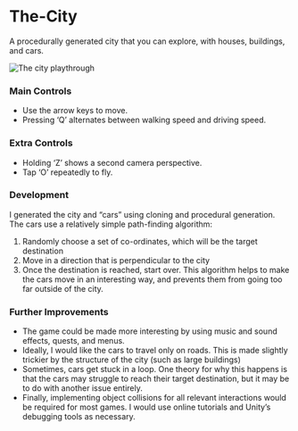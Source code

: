 # The-City

A procedurally generated city that you can explore, with houses, buildings, and cars.

![The city playthrough](https://github.com/harleyk314/The-City/assets/58278456/3543cfbc-bf31-40cc-a711-8da9fa2d7b01)

### Main Controls
- Use the arrow keys to move.
- Pressing ‘Q’ alternates between walking speed and driving speed.
### Extra Controls
- Holding ‘Z’ shows a second camera perspective.
- Tap ‘O’ repeatedly to fly.

### Development
I generated the city and “cars” using cloning and procedural generation.
The cars use a relatively simple path-finding algorithm:
1. Randomly choose a set of co-ordinates, which will be the target destination
2. Move in a direction that is perpendicular to the city
3. Once the destination is reached, start over.
This algorithm helps to make the cars move in an interesting way, and prevents them from going too far outside of the city.

### Further Improvements
- The game could be made more interesting by using music and sound effects, quests, and menus.
- Ideally, I would like the cars to travel only on roads. This is made slightly trickier by the structure of the city (such as large buildings)
- Sometimes, cars get stuck in a loop. One theory for why this happens is that the cars may struggle to reach their target destination, but it may be to do with another issue entirely.
- Finally, implementing object collisions for all relevant interactions would be required for most games. I would use online tutorials and Unity’s debugging tools as necessary.

